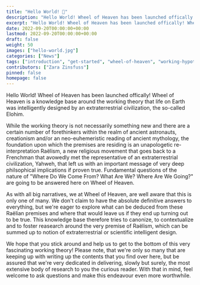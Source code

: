 ```yaml
---
title: "Hello World! 👋"
description: "Hello World! Wheel of Heaven has been launched offically! Wheel of Heaven is a knowledge base around the working theory that life on Earth was intelligently designed by an extraterrestrial civilization, the so-called Elohim."
excerpt: "Hello World! Wheel of Heaven has been launched offically! Wheel of Heaven is a knowledge base around the working theory that life on Earth was intelligently designed by an extraterrestrial civilization, the so-called Elohim."
date: 2022-09-20T00:00:00+00:00
lastmod: 2022-09-20T00:00:00+00:00
draft: false
weight: 50
images: ["hello-world.jpg"]
categories: ["News"]
tags: ["introduction", "get-started", "wheel-of-heaven", "working-hypothesis", "ancient-aliens", "intelligent-design", "raelism"]
contributors: ["Zara Zinsfuss"]
pinned: false
homepage: false
---
```


Hello World! Wheel of Heaven has been launched offically! Wheel of Heaven is a knowledge base around the working theory that life on Earth was intelligently designed by an extraterrestrial civilization, the so-called Elohim.

While the working theory is not necessarily something new and there are a certain number of forethinkers within the realm of ancient astronauts, creationism and/or an neo-euhemeristic reading of ancient mythology, the foundation upon which the premises are residing is an unapologetic re-interpretation Raëlism, a new religious movement that goes back to a Frenchman that avowedly met the representative of an extraterrestrial civilization, Yahweh, that left us with an important message of very deep philsophical implications if proven true. Fundamental questions of the nature of "Where Do We Come From? What Are We? Where Are We Going?" are going to be answered here on Wheel of Heaven.

As with all big narratives, we at Wheel of Heaven, are well aware that this is only one of many. We don't claim to have the absolute definitive answers to everything, but we're eager to explore what can be deduced from these Raëlian premises and where that would leave us if they end up turning out to be true. This knowledge base therefore tries to canonize, to contextualize and to foster reasearch around the very premise of Raëlism, which can be summed up to notion of extraterrestrial or scientific intelligent design.

We hope that you stick around and help us to get to the bottom of this very fascinating working theory! Please note, that we're only so many that are keeping up with writing up the contents that you find over here, but be assured that we're very dedicated in delivering, slowly but surely, the most extensive body of research to you the curious reader. With that in mind, feel welcome to ask questions and make this endeavour even more worthwhile.

